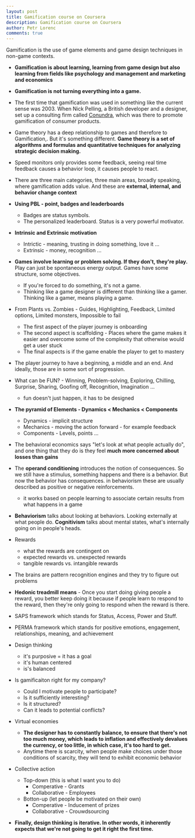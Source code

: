 ```yaml
---
layout: post
title: Gamification course on Coursera
description: Gamification course on Coursera
author: Petr Lorenc
comments: true
---
```


  Gamification is the use of game elements and game design techniques in non-game contexts.

  * **Gamification is about learning, learning from game design but also learning from fields like psychology and management and marketing and economics**
  * **Gamification is not turning everything into a game.**
  * The first time that gamification was used in something like the current sense was 2003. When Nick Pelling, a British developer and a designer, set up a consulting firm called <a href="http://www.nanodome.com/conundra.co.uk/">Conundra</a>, which was there to promote gamification of consumer products.
  * Game theory has a deep relationship to games and therefore to Gamification,. But it's something different. **Game theory is a set of algorithms and formulas and quantitative techniques for analyzing strategic decision making.**
  * Speed monitors only provides some feedback, seeing real time feedback causes a behavior loop, it causes people to react.
  * There are three main categories, three main areas, broadly speaking, where gamification adds value. And these are **external, internal, and behavior change context**
  * **Using PBL - point, badges and leaderboards**
  	* Badges are status symbols.
  	* The personalized leaderboard. Status is a very powerful motivator.
  * **Intrinsic and Extrinsic motivation**
    * Intrictic - meaning, trusting in doing something, love it ...
    * Extrinsic - money, recognition ...
  * **Games involve learning or problem solving. If they don't, they're play.** Play can just be spontaneous energy output. Games have some structure, some objectives.
    * If you're forced to do something, it's not a game.
    * Thinking like a game designer is different than thinking like a gamer. Thinking like a gamer, means playing a game.
  * From Plants vs. Zombies - Guides, Highlighting, Feedback, Limited options, Limited monsters, Impossible to fail
  	* The first aspect of the player journey is onboarding
  	* The second aspect is scaffolding - Places where the game makes it easier and overcome some of the complexity that otherwise would get a user stuck
  	* The final aspects is if the game enable the player to get to mastery
 * The player journey to have a beginning, a middle and an end. And ideally, those are in some sort of progression.
 * What can be FUN? - Winning, Problem-solving, Exploring, Chilling, Surprise, Sharing, Goofing off, Recognition, Imagination ...
 	* fun doesn't just happen, it has to be designed
 * **The pyramid of Elements - Dynamics < Mechanics < Components**
    * Dynamics - implicit structure 
    * Mechanics - moving the action forward - for example feedback
    * Components - Levels, points ...
* The behavioral economics says "let's look at what people actually do", and one thing that they do is they feel **much more concerned about losses than gains**
* The **operand conditioning** introduces the notion of consequences. So we still have a stimulus, something happens and there is a behavior. But now the behavior has consequences. in behaviorism these are usually described as positive or negative reinforcements.
	* it works based on people learning to associate certain results from what happens in a game
* **Behaviorism** talks about looking at behaviors. Looking externally at what people do. **Cognitivism** talks about mental states, what's internally going on in people's heads.
* Rewards
	* what the rewards are contingent on
	* expected rewards vs. unexpected rewards
	* tangible rewards vs. intangible rewards
* The brains are pattern recognition engines and they try to figure out problems
* **Hedonic treadmill means** - Once you start doing giving people a reward, you better keep doing it because if people learn to respond to the reward, then they're only going to respond when the reward is there.
* SAPS framework which stands for Status, Access, Power and Stuff.
* PERMA framework which stands for positive emotions, engagement, relationships, meaning, and achievement
* Design thinking
	* it's purposive = it has a goal
	* it's human centered
	* is's balanced
* Is gamificaiton right for my company?
	* Could I motivate people to participate?
	* Is it sufficiently interesting?
	* Is it structured?
	* Can it leads to potential conflicts?
* Virtual economies
	* **The designer has to constantly balance, to ensure that there's not too much money, which leads to inflation and effectively devalues the currency, or too little, in which case, it's too hard to get.**
	* Anytime there is scarcity, when people make choices under those conditions of scarcity, they will tend to exhibit economic behavior
* Collective action
	* Top-down (this is what I want you to do)
		* Comperative - Grants
		* Collaborative - Employees 
	* Botton-up (let people be motivated on their own)
		* Comperative - Inducement of prizes
		* Collaborative - Crouwdsourcing

* **Finally, design thinking is iterative. In other words, it inherently expects that we're not going to get it right the first time.**